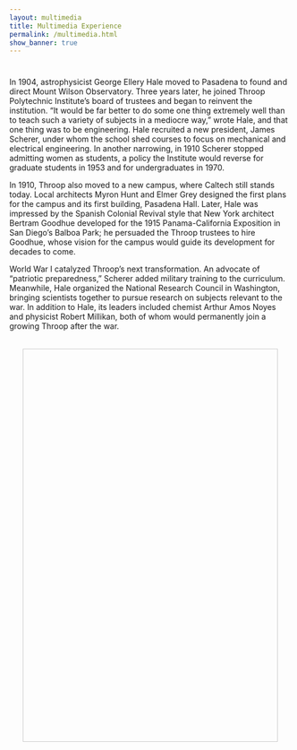```yaml
---
layout: multimedia
title: Multimedia Experience
permalink: /multimedia.html
show_banner: true
---
```



<style>
#my-mirador {
  height: 700px;
  max-width: 90%;
  margin: 2rem auto;
  position: relative;
  border: 1px solid #ccc;
}
</style>

<div class="body-container multimedia">

<h1 id="page-menu-label" class="section-title"></h1>

<p>In 1904, astrophysicist George Ellery Hale moved to Pasadena to found and direct Mount Wilson Observatory. Three years later, he joined Throop Polytechnic Institute’s board of trustees and began to reinvent the institution. “It would be far better to do some one thing extremely well than to teach such a variety of subjects in a mediocre way,” wrote Hale, and that one thing was to be engineering. Hale recruited a new president, James Scherer, under whom the school shed courses to focus on mechanical and electrical engineering. In another narrowing, in 1910 Scherer stopped admitting women as students, a policy the Institute would reverse for graduate students in 1953 and for undergraduates in 1970.</p>

<p>In 1910, Throop also moved to a new campus, where Caltech still stands today. Local architects Myron Hunt and Elmer Grey designed the first plans for the campus and its first building, Pasadena Hall. Later, Hale was impressed by the Spanish Colonial Revival style that New York architect Bertram Goodhue developed for the 1915 Panama-California Exposition in San Diego’s Balboa Park; he persuaded the Throop trustees to hire Goodhue, whose vision for the campus would guide its development for decades to come.</p>

<p>World War I catalyzed Throop’s next transformation. An advocate of “patriotic preparedness,” Scherer added military training to the curriculum. Meanwhile, Hale organized the National Research Council in Washington, bringing scientists together to pursue research on subjects relevant to the war. In addition to Hale, its leaders included chemist Arthur Amos Noyes and physicist Robert Millikan, both of whom would permanently join a growing Throop after the war.</p>

</div>


<script src="https://unpkg.com/mirador@3.3.0/dist/mirador.min.js"></script>
<div id="my-mirador"></div>
<script type="text/javascript">
  // Get base URL using Liquid, rendered as a string
  const baseUrl = "{{ site.baseurl | default: '' }}";

  window.miradorInstance = Mirador.viewer({
    id: "my-mirador",
    manifests: {
      [baseUrl + "/objects/greater-throop-collection/manifest.json"]: {
        provider: "Caltech Library"
      }
    },
    windows: [{
      loadedManifest: baseUrl + "/objects/greater-throop-collection/manifest.json",
      canvasIndex: 0,
      thumbnailNavigationPosition: "far-bottom",
      view: "single",
      osdBounds: {
        x: 0,
        y: 0,
        width: 5442,
        height: 7299
      }
    }],
    workspaceControlPanel: {
      enabled: false
    },
    window: {
      osdOptions: {
        homePosition: null,
        defaultZoomLevel: 0,
        preserveViewport: false,
        animationTime: 0.5,
        fitBounds: true,
        visibilityRatio: 1.0,
        immediateRender: true,
        minZoomLevel: 0,
        maxZoomLevel: 10
      }
    }
  });
</script>